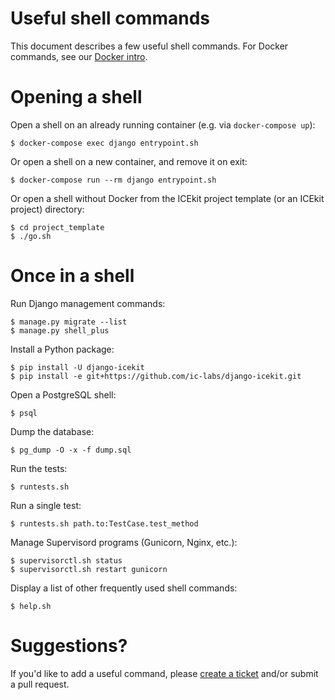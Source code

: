 # Useful shell commands

This document describes a few useful shell commands. For Docker commands, see
our [Docker intro](../intro/docker.md).

# Opening a shell

Open a shell on an already running container (e.g. via `docker-compose up`):

    $ docker-compose exec django entrypoint.sh

Or open a shell on a new container, and remove it on exit:

    $ docker-compose run --rm django entrypoint.sh

Or open a shell without Docker from the ICEkit project template (or an ICEkit
project) directory:

    $ cd project_template
    $ ./go.sh

# Once in a shell

Run Django management commands:

    $ manage.py migrate --list
    $ manage.py shell_plus

Install a Python package:

    $ pip install -U django-icekit
    $ pip install -e git+https://github.com/ic-labs/django-icekit.git

Open a PostgreSQL shell:

    $ psql

Dump the database:

    $ pg_dump -O -x -f dump.sql

Run the tests:

    $ runtests.sh

Run a single test:

    $ runtests.sh path.to:TestCase.test_method

Manage Supervisord programs (Gunicorn, Nginx, etc.):

    $ supervisorctl.sh status
    $ supervisorctl.sh restart gunicorn

Display a list of other frequently used shell commands:

    $ help.sh

# Suggestions?

If you'd like to add a useful command, please
[create a ticket](https://github.com/ic-labs/django-icekit/issues/new) and/or
submit a pull request.
